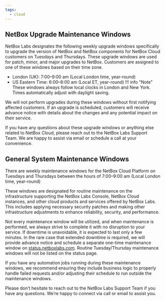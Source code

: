 ```yaml
---
tags:
  - cloud
---
```


## NetBox Upgrade Maintenance Windows
NetBox Labs designates the following weekly upgrade windows specifically to upgrade the version of NetBox and NetBox components for NetBox Cloud customers on Tuesdays and Thursdays. These upgrade windows are used for patch, minor, and major upgrades to NetBox. Customers are assigned to one of these windows based on their time zone.

- London (UK): 7:00–9:00 am (Local London time, year-round)
- US Eastern Time: 6:00–8:00 am (Local ET, year-round)
!!! info "Note"
    These windows always follow local clocks in London and New York. Times automatically adjust with daylight saving.

We will not perform upgrades during these windows without first notifying affected customers. If an upgrade is scheduled, customers will receive advance notice with details about the changes and any potential impact on their service.

If you have any questions about these upgrade windows or anything else related to NetBox Cloud, please reach out to the NetBox Labs Support Team. We are happy to assist via email or schedule a call at your convenience.


## General System Maintenance Windows
There are weekly maintenance windows for the NetBox Cloud Platform on Tuesdays and Thursdays between the hours of 7:00–9:00 am (Local London time, year-round)

These windows are designated for routine maintenance on the infrastructure supporting the NetBox Labs Console, NetBox Cloud instances, and other cloud products and services offered by NetBox Labs. This includes applying necessary security patches and making other infrastructure adjustments to enhance reliability, security, and performance.

Not every maintenance window will be utilized, and when maintenance is performed, we always strive to complete it with no disruption to your service. If downtime is unavoidable, it is expected to last only a few minutes. In the rare case that extended downtime is required, we will provide advance notice and schedule a separate one-time maintenance window on [status.netboxlabs.com]( https://status.netboxlabs.com/). Routine Tuesday/Thursday maintenance windows will not be listed on the status page.

If you have any automation jobs running during these maintenance windows, we recommend ensuring they include business logic to properly handle failed requests and/or adjusting their schedule to run outside the maintenance windows.

Please don’t hesitate to reach out to the NetBox Labs Support Team if you have any questions. We’re happy to connect via call or email to assist you.
